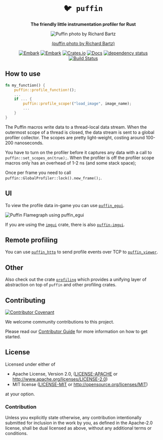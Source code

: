 <div align="center">

# `🐦 puffin`

**The friendly little instrumentation profiler for Rust**

![Puffin photo by Richard Bartz](puffin.jpg)

[(puffin photo by Richard Bartz)](https://en.wikipedia.org/wiki/File:Papageitaucher_Fratercula_arctica.jpg)

[![Embark](https://img.shields.io/badge/embark-open%20source-blueviolet.svg)](https://embark.dev)
[![Embark](https://img.shields.io/badge/discord-ark-%237289da.svg?logo=discord)](https://discord.gg/dAuKfZS)
[![Crates.io](https://img.shields.io/crates/v/puffin.svg)](https://crates.io/crates/puffin)
[![Docs](https://docs.rs/puffin/badge.svg)](https://docs.rs/puffin)
[![dependency status](https://deps.rs/repo/github/EmbarkStudios/puffin/status.svg)](https://deps.rs/repo/github/EmbarkStudios/puffin)
[![Build Status](https://github.com/EmbarkStudios/puffin/workflows/CI/badge.svg)](https://github.com/EmbarkStudios/puffin/actions?workflow=CI)

</div>

## How to use

``` rust
fn my_function() {
    puffin::profile_function!();
    ...
    if ... {
        puffin::profile_scope!("load_image", image_name);
        ...
    }
}
```

The Puffin macros write data to a thread-local data stream. When the outermost scope of a thread is closed, the data stream is sent to a global profiler collector. The scopes are pretty light-weight, costing around 100-200 nanoseconds.

You have to turn on the profiler before it captures any data with a call to `puffin::set_scopes_on(true);`. When the profiler is off the profiler scope macros only has an overhead of 1-2 ns (and some stack space);

Once per frame you need to call `puffin::GlobalProfiler::lock().new_frame();`.

## UI

To view the profile data in-game you can use [`puffin_egui`](https://github.com/EmbarkStudios/puffin/tree/main/puffin_egui).

![Puffin Flamegraph using puffin_egui](puffin_egui.gif)

If you are using the [`imgui`](https://crates.io/crates/imgui) crate, there is also [`puffin-imgui`](https://github.com/EmbarkStudios/puffin/tree/main/puffin-imgui).

## Remote profiling

You can use [`puffin_http`](https://github.com/EmbarkStudios/puffin/tree/main/puffin_http) to send profile events over TCP to [`puffin_viewer`](https://github.com/EmbarkStudios/puffin/tree/main/puffin_viewer).

## Other

Also check out the crate [`profiling`](https://crates.io/crates/profiling) which provides a unifying layer of abstraction on top of `puffin` and other profiling crates.

## Contributing

[![Contributor Covenant](https://img.shields.io/badge/contributor%20covenant-v1.4-ff69b4.svg)](CODE_OF_CONDUCT.md)

We welcome community contributions to this project.

Please read our [Contributor Guide](CONTRIBUTING.md) for more information on how to get started.

## License

Licensed under either of

* Apache License, Version 2.0, ([LICENSE-APACHE](LICENSE-APACHE) or <http://www.apache.org/licenses/LICENSE-2.0>)
* MIT license ([LICENSE-MIT](LICENSE-MIT) or <http://opensource.org/licenses/MIT>)

at your option.

### Contribution

Unless you explicitly state otherwise, any contribution intentionally submitted for inclusion in the work by you, as defined in the Apache-2.0 license, shall be dual licensed as above, without any additional terms or conditions.

